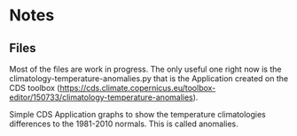 # Notes

## Files

Most of the files are work in progress. The only useful one right now is the climatology-temperature-anomalies.py that is the Application created on the CDS toolbox (<https://cds.climate.copernicus.eu/toolbox-editor/150733/climatology-temperature-anomalies>).

Simple CDS Application graphs to show the temperature climatologies differences to the 1981-2010 normals.
This is called anomalies.